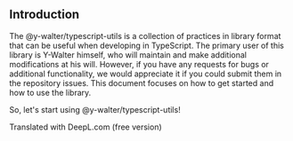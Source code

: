 ## Introduction
<!-- japanese
@y-walter/typescript-utilsは、TypeScriptで開発を行う際に便利に活用できるプラクティスをライブラリの形式でまとめたものである。
このライブラリの第一使用者は、Y-Walter本人であり、本人の意向でメンテナンスや追加改修を行います。
ただし、バグや追加機能などの要望がありましたら、リポジトリのイシューで投稿していただけると幸いです。
このドキュメントでは、ライブラリを使い始める方法やライブラリの使い方にフォーカスしています。

では、@y-walter/typescript-utils を使い始めてみよう
-->
The @y-walter/typescript-utils is a collection of practices in library format that can be useful when developing in TypeScript.
The primary user of this library is Y-Walter himself, who will maintain and make additional modifications at his will.
However, if you have any requests for bugs or additional functionality, we would appreciate it if you could submit them in the repository issues.
This document focuses on how to get started and how to use the library.

So, let's start using @y-walter/typescript-utils!

Translated with DeepL.com (free version)

